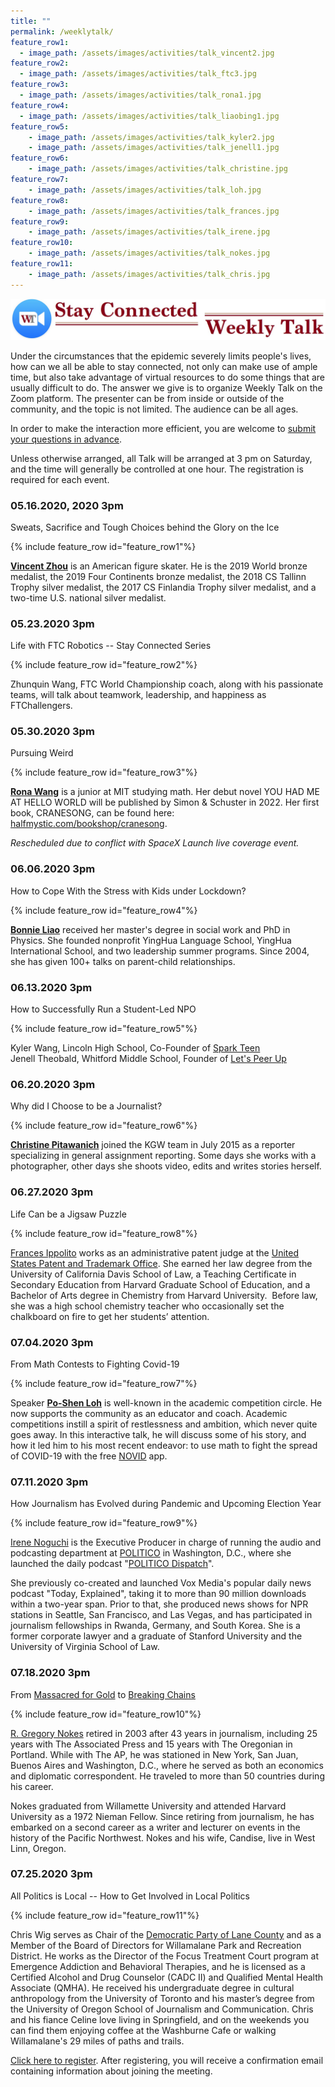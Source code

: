 ```yaml
---
title: ""
permalink: /weeklytalk/
feature_row1:
  - image_path: /assets/images/activities/talk_vincent2.jpg
feature_row2:
  - image_path: /assets/images/activities/talk_ftc3.jpg
feature_row3:
  - image_path: /assets/images/activities/talk_rona1.jpg
feature_row4:
  - image_path: /assets/images/activities/talk_liaobing1.jpg
feature_row5:
    - image_path: /assets/images/activities/talk_kyler2.jpg
    - image_path: /assets/images/activities/talk_jenell1.jpg
feature_row6:
    - image_path: /assets/images/activities/talk_christine.jpg
feature_row7:
    - image_path: /assets/images/activities/talk_loh.jpg
feature_row8:
    - image_path: /assets/images/activities/talk_frances.jpg
feature_row9:
    - image_path: /assets/images/activities/talk_irene.jpg
feature_row10:
    - image_path: /assets/images/activities/talk_nokes.jpg
feature_row11:
    - image_path: /assets/images/activities/talk_chris.jpg
---
```

<p><img src="/assets/images/activities/weeklytalk.jpg"></p>  

Under the circumstances that the epidemic severely limits people's lives, how can we all be able to stay connected, not only can make use of ample time, but also take advantage of virtual resources to do some things that are usually difficult to do. The answer we give is to organize Weekly Talk on the Zoom platform. The presenter can be from inside or outside of the community, and the topic is not limited. The audience can be all ages.

In order to make the interaction more efficient, you are welcome to [submit your questions in advance](https://docs.google.com/forms/d/e/1FAIpQLSfPfuYiRfTxqsVoEgDNwbDOHnLIXmmv6z4EgSsUWgFwjT7QkA/viewform?usp=sf_link).

Unless otherwise arranged, all Talk will be arranged at 3 pm on Saturday, and the time will generally be controlled at one hour. The registration is required for each event.

### 05.16.2020, 2020 3pm

Sweats, Sacrifice and Tough Choices behind the Glory on the Ice

{% include feature_row id="feature_row1"%}

**[Vincent Zhou](https://en.wikipedia.org/wiki/Vincent_Zhou)** is an American figure skater. He is the 2019 World bronze medalist, the 2019 Four Continents bronze medalist, the 2018 CS Tallinn Trophy silver medalist, the 2017 CS Finlandia Trophy silver medalist, and a two-time U.S. national silver medalist.

### 05.23.2020 3pm

Life with FTC Robotics -- Stay Connected Series

{% include feature_row id="feature_row2"%}

Zhunquin Wang, FTC World Championship coach, along with his passionate teams, will talk about teamwork, leadership, and happiness as FTChallengers.

### 05.30.2020 3pm

Pursuing Weird

{% include feature_row id="feature_row3"%}

**[Rona Wang](https://www.linkedin.com/in/rona-wang-a06694147)** is a junior at MIT studying math. Her debut novel YOU HAD ME AT HELLO WORLD will be published by Simon & Schuster in 2022. Her first book, CRANESONG, can be found here: [halfmystic.com/bookshop/cranesong](https://www.halfmystic.com/bookshop/cranesong).

*Rescheduled due to conflict with SpaceX Launch live coverage event.*

### 06.06.2020 3pm

How to Cope With the Stress with Kids under Lockdown?

{% include feature_row id="feature_row4"%}

**[Bonnie Liao](https://www.linkedin.com/in/bonnieliao)** received her master's degree in social work and PhD in Physics. She founded nonprofit YingHua Language School, YingHua International School, and two leadership summer programs. Since 2004, she has given 100+ talks on parent-child relationships.

### 06.13.2020 3pm

How to Successfully Run a Student-Led NPO

{% include feature_row id="feature_row5"%}

Kyler Wang, Lincoln High School, Co-Founder of [Spark Teen](https://sparkteen.org/)  
Jenell Theobald, Whitford Middle School, Founder of [Let's Peer Up](https://www.letspeerup.org/)  

### 06.20.2020 3pm

Why did I Choose to be a Journalist?

{% include feature_row id="feature_row6"%}

**[Christine Pitawanich](https://www.kgw.com/article/about-us/team-bios/christine-pitawanich-kgw-reporter/283-1145738)** joined the KGW team in July 2015 as a reporter specializing in general assignment reporting. Some days she works with a photographer, other days she shoots video, edits and writes stories herself.

### 06.27.2020 3pm

Life Can be a Jigsaw Puzzle

{% include feature_row id="feature_row8"%}

[Frances Ippolito](https://www.linkedin.com/in/frances-ippolito-58670225) works as an administrative patent judge at the [United States Patent and Trademark Office](https://www.uspto.gov/). She earned her law degree from the University of California Davis School of Law, a Teaching Certificate in Secondary Education from Harvard Graduate School of Education, and a Bachelor of Arts degree in Chemistry from Harvard University.  Before law, she was a high school chemistry teacher who occasionally set the chalkboard on fire to get her students’ attention. 

### 07.04.2020 3pm

From Math Contests to Fighting Covid-19

{% include feature_row id="feature_row7"%}

Speaker **[Po-Shen Loh](https://www.poshenloh.com/)** is well-known in the academic competition circle. He now supports the community as an educator and coach. Academic competitions instill a spirit of restlessness and ambition, which never quite goes away. In this interactive talk, he will discuss some of his story, and how it led him to his most recent endeavor: to use math to fight the spread of COVID-19 with the free [NOVID](https://www.novid.org/) app.

### 07.11.2020 3pm

How Journalism has Evolved during Pandemic and Upcoming Election Year

{% include feature_row id="feature_row9"%}

[Irene Noguchi](https://www.linkedin.com/in/irenenoguchi) is the Executive Producer in charge of running the audio and podcasting department at [POLITICO](https://www.politico.com/) in Washington, D.C., where she launched the daily podcast "[POLITICO Dispatch](https://www.politico.com/podcasts)".   

She previously co-created and launched Vox Media's popular daily news podcast "Today, Explained", taking it to more than 90 million downloads within a two-year span. Prior to that, she produced news shows for NPR stations in Seattle, San Francisco, and Las Vegas, and has participated in journalism fellowships in Rwanda, Germany, and South Korea. She is a former corporate lawyer and a graduate of Stanford University and the University of Virginia School of Law.

### 07.18.2020 3pm

From [Massacred for Gold](https://books.google.com/books/about/Massacred_for_Gold.html?id=W9HS9Ivie30C&source=kp_cover) to [Breaking Chains](https://books.google.com/books/about/Breaking_Chains.html?id=xoHDNAEACAAJ&source=kp_cover)

{% include feature_row id="feature_row10"%}

[R. Gregory Nokes](http://gregnokes.com/bio-r_gregory_nokes/) retired in 2003 after 43 years in journalism, including 25 years with The Associated Press and 15 years with The Oregonian in Portland. While with The AP, he was stationed in New York, San Juan, Buenos Aires and Washington, D.C., where he served as both an economics and diplomatic correspondent. He traveled to more than 50 countries during his career.

Nokes graduated from Willamette University and attended Harvard University as a 1972 Nieman Fellow. Since retiring from journalism, he has embarked on a second career as a writer and lecturer on events in the history of the Pacific Northwest. Nokes and his wife, Candise, live in West Linn, Oregon.

### 07.25.2020 3pm

All Politics is Local -- How to Get Involved in Local Politics

{% include feature_row id="feature_row11"%}

Chris Wig serves as Chair of the [Democratic Party of Lane County](https://www.dplc.org/) and as a Member of the Board of Directors for Willamalane Park and Recreation District. He works as the Director of the Focus Treatment Court program at Emergence Addiction and Behavioral Therapies, and he is licensed as a Certified Alcohol and Drug Counselor (CADC II) and Qualified Mental Health Associate (QMHA). He received his undergraduate degree in cultural anthropology from the University of Toronto and his master’s degree from the University of Oregon School of Journalism and Communication. Chris and his fiance Celine love living in Springfield, and on the weekends you can find them enjoying coffee at the Washburne Cafe or walking Willamalane's 29 miles of paths and trails.

[Click here to register](https://us02web.zoom.us/meeting/register/tZwsce2urDsoHN1HM329A6F2Ajg9zqKs1V38). After registering, you will receive a confirmation email containing information about joining the meeting.
